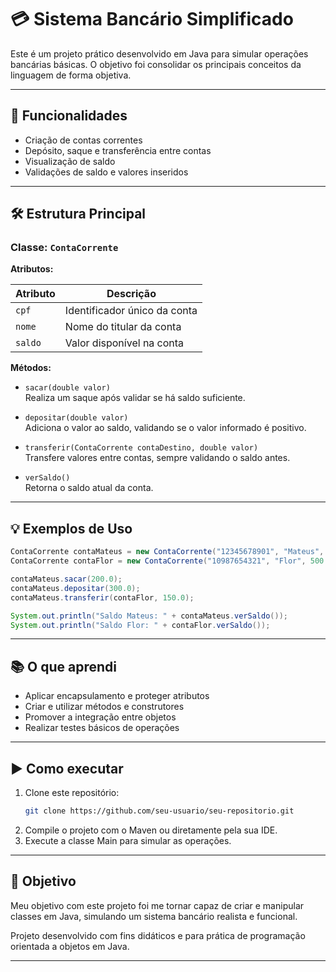 
# 💳 Sistema Bancário Simplificado

Este é um projeto prático desenvolvido em Java para simular operações bancárias básicas. O objetivo foi consolidar os principais conceitos da linguagem de forma objetiva.

---

## 🚀 Funcionalidades

- Criação de contas correntes  
- Depósito, saque e transferência entre contas  
- Visualização de saldo  
- Validações de saldo e valores inseridos

---

## 🛠️ Estrutura Principal

### Classe: `ContaCorrente`

**Atributos:**

| Atributo   | Descrição                        |
|------------|----------------------------------|
| `cpf`      | Identificador único da conta     |
| `nome`     | Nome do titular da conta         |
| `saldo`    | Valor disponível na conta        |

**Métodos:**

- `sacar(double valor)`  
  Realiza um saque após validar se há saldo suficiente.

- `depositar(double valor)`  
  Adiciona o valor ao saldo, validando se o valor informado é positivo.

- `transferir(ContaCorrente contaDestino, double valor)`  
  Transfere valores entre contas, sempre validando o saldo antes.

- `verSaldo()`  
  Retorna o saldo atual da conta.

---

## 💡 Exemplos de Uso

```java
ContaCorrente contaMateus = new ContaCorrente("12345678901", "Mateus", 1000.0);
ContaCorrente contaFlor = new ContaCorrente("10987654321", "Flor", 500.0);

contaMateus.sacar(200.0);
contaMateus.depositar(300.0);
contaMateus.transferir(contaFlor, 150.0);

System.out.println("Saldo Mateus: " + contaMateus.verSaldo());
System.out.println("Saldo Flor: " + contaFlor.verSaldo());
```

---

## 📚 O que aprendi

- Aplicar encapsulamento e proteger atributos
- Criar e utilizar métodos e construtores
- Promover a integração entre objetos
- Realizar testes básicos de operações

---

## ▶️ Como executar

1. Clone este repositório:
   ```sh
   git clone https://github.com/seu-usuario/seu-repositorio.git
   ```
2. Compile o projeto com o Maven ou diretamente pela sua IDE.
3. Execute a classe Main para simular as operações.

---

## 🏁 Objetivo

Meu objetivo com este projeto foi me tornar capaz de criar e manipular classes em Java, simulando um sistema bancário realista e funcional.

Projeto desenvolvido com fins didáticos e para prática de programação orientada a objetos em Java.

---
